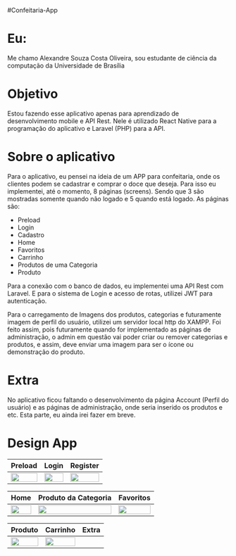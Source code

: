 ﻿#Confeitaria-App

<h1>Eu:</h1>
<p>Me chamo Alexandre Souza Costa Oliveira, sou estudante de ciência da computação da Universidade de Brasília</p>

<h1>Objetivo</h1>
<p>Estou fazendo esse aplicativo apenas para aprendizado de desenvolvimento mobile e API Rest. Nele é utilizado React Native para a programação do aplicativo e Laravel (PHP) para a API.</p>

<h1>Sobre o aplicativo</h1>
<p>Para o aplicativo, eu pensei na ideia de um APP para confeitaria, onde os clientes podem se cadastrar e comprar o doce que deseja. Para isso eu implementei, até o momento, 8 páginas (screens). Sendo que 3 são mostradas somente quando não logado e 5 quando está logado. As páginas são:</p>
<ul>
  <li>Preload</li>
  <li>Login</li>
  <li>Cadastro</li>
  <li>Home</li>
  <li>Favoritos</li>
  <li>Carrinho</li>
  <li>Produtos de uma Categoria</li>
  <li>Produto</li>
</ul>

<p>Para a conexão com o banco de dados, eu implementei uma API Rest com Laravel. E para o sistema de Login e acesso de rotas, utilizei JWT para autenticação.</p>
<p>Para o carregamento de Imagens dos produtos, categorias e futuramente imagem de perfil do usuário, utilizei um servidor local http do XAMPP. Foi feito assim, pois futuramente quando for implementado as páginas de administração, o admin em questão vai poder criar ou remover categorias e produtos, e assim, deve enviar uma imagem para ser o ícone ou demonstração do produto.</p>

<h1>Extra</h1>
<p>No aplicativo ficou faltando o desenvolvimento da página Account (Perfil do usuário) e as páginas de administração, onde seria inserido os produtos e etc. Esta parte, eu ainda irei fazer em breve.</p>

<h1>Design App</h1>

|Preload|Login|Register|
|-|-|-|
|<img src="https://imgur.com/8YxChfc.png" width="100%" />|<img src="https://imgur.com/0MDJC4H.png" width="100%" />|<img src="https://imgur.com/s3bmJpV.png" width="100%"/>|
 
|Home|Produto da Categoria|Favoritos|
|-|-|-|
|<img src="https://imgur.com/Lcspttd.png" width="100%" />|<img src="https://imgur.com/LBZ3aAZ.png" width="100%" />|<img src="https://imgur.com/X9qey6V.png" width="100%" />|

|Produto|Carrinho|Extra|
|-|-|-|
|<img src="https://imgur.com/o6qV15G.png" width="100%" />|<img src="https://imgur.com/wjGyyWh.png" width="100%" />|

